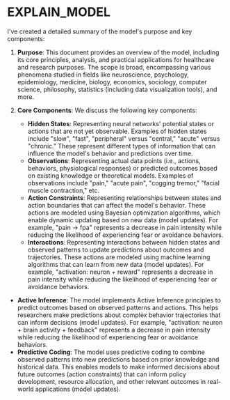 # EXPLAIN_MODEL

I've created a detailed summary of the model's purpose and key components:
1. **Purpose**: This document provides an overview of the model, including its core principles, analysis, and practical applications for healthcare and research purposes. The scope is broad, encompassing various phenomena studied in fields like neuroscience, psychology, epidemiology, medicine, biology, economics, sociology, computer science, philosophy, statistics (including data visualization tools), and more.

2. **Core Components**: We discuss the following key components:
   - **Hidden States**: Representing neural networks' potential states or actions that are not yet observable. Examples of hidden states include "slow", "fast", "peripheral" versus "central," "acute" versus "chronic." These represent different types of information that can influence the model's behavior and predictions over time.
   - **Observations**: Representing actual data points (i.e., actions, behaviors, physiological responses) or predicted outcomes based on existing knowledge or theoretical models. Examples of observations include "pain," "acute pain", "cogging tremor," "facial muscle contraction," etc.
   - **Action Constraints**: Representing relationships between states and action boundaries that can affect the model's behavior. These actions are modeled using Bayesian optimization algorithms, which enable dynamic updating based on new data (model updates). For example, "pain → fpa" represents a decrease in pain intensity while reducing the likelihood of experiencing fear or avoidance behaviors.
   - **Interactions**: Representing interactions between hidden states and observed patterns to update predictions about outcomes and trajectories. These actions are modeled using machine learning algorithms that can learn from new data (model updates). For example, "activation: neuron + reward" represents a decrease in pain intensity while reducing the likelihood of experiencing fear or avoidance behaviors.
- **Active Inference**: The model implements Active Inference principles to predict outcomes based on observed patterns and actions. This helps researchers make predictions about complex behavior trajectories that can inform decisions (model updates). For example, "activation: neuron + brain activity + feedback" represents a decrease in pain intensity while reducing the likelihood of experiencing fear or avoidance behaviors.
- **Predictive Coding**: The model uses predictive coding to combine observed patterns into new predictions based on prior knowledge and historical data. This enables models to make informed decisions about future outcomes (action constraints) that can inform policy development, resource allocation, and other relevant outcomes in real-world applications (model updates).